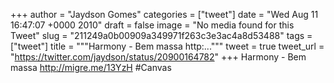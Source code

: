 
+++
author = "Jaydson Gomes"
categories = ["tweet"]
date = "Wed Aug 11 16:47:07 +0000 2010"
draft = false
image = "No media found for this Tweet"
slug = "211249a0b00909a349971f263c3e3ac4a8d53488"
tags = ["tweet"]
title = """Harmony - Bem massa http:..."""
tweet = true
tweet_url = "https://twitter.com/jaydson/status/20900164782"
+++
Harmony - Bem massa http://migre.me/13YzH #Canvas
